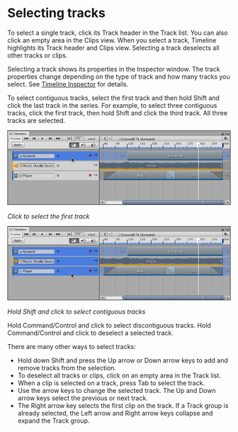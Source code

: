 # Selecting tracks

To select a single track, click its Track header in the Track list. You can also click an empty area in the Clips view.
When you select a track, Timeline highlights its Track header and Clips view. Selecting a track deselects all other
tracks or clips.

Selecting a track shows its properties in the Inspector window. The track properties change depending on the type of
track and how many tracks you select. See [Timeline Inspector](insp_about.md) for details.

To select contiguous tracks, select the first track and then hold Shift and click the last track in the series. For
example, to select three contiguous tracks, click the first track, then hold Shift and click the third track. All three
tracks are selected.

![Click to select the first track](images/timeline_track_select_first.png)

_Click to select the first track_

![Hold Shift and click to select contiguous tracks](images/timeline_track_select_last.png)

_Hold Shift and click to select contiguous tracks_

Hold Command/Control and click to select discontiguous tracks. Hold Command/Control and click to deselect a selected
track.

There are many other ways to select tracks:

* Hold down Shift and press the Up arrow or Down arrow keys to add and remove tracks from the selection.
* To deselect all tracks or clips, click on an empty area in the Track list.
* When a clip is selected on a track, press Tab to select the track.
* Use the arrow keys to change the selected track. The Up and Down arrow keys select the previous or next track.
* The Right arrow key selects the first clip on the track. If a Track group is already selected, the Left arrow and
  Right arrow keys collapse and expand the Track group.
